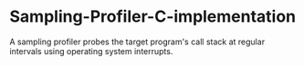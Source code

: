 # Sampling-Profiler-C-implementation
 A sampling profiler probes the target program's call stack at regular intervals using operating system interrupts.
